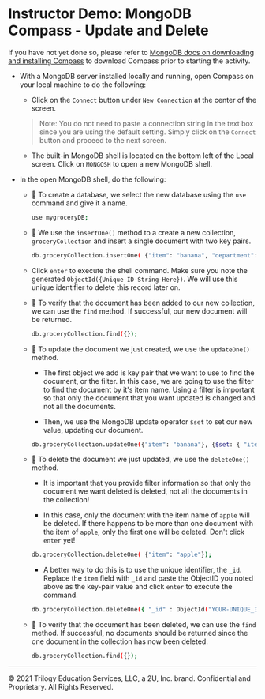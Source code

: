 # Instructor Demo: MongoDB Compass - Update and Delete

If you have not yet done so, please refer to [MongoDB docs on downloading and installing Compass](https://docs.mongodb.com/compass/current/install/) to download Compass prior to starting the activity.

* With a MongoDB server installed locally and running, open Compass on your local machine to do the following:

  * Click on the `Connect` button under `New Connection` at the center of the screen.
  
  > Note: You do not need to paste a connection string in the text box since you are using the default setting. Simply click on the `Connect` button and proceed to the next screen.

  * The built-in MongoDB shell is located on the bottom left of the Local screen. Click on `MONGOSH` to open a new MongoDB shell.

* In the open MongoDB shell, do the following: 

  * 🔑 To create a database, we select the new database using the `use` command and give it a name. 

    ```sh
    use mygroceryDB;
    ```

  * 🔑 We use the `insertOne()` method to a create a new collection, `groceryCollection` and insert a single document with two key pairs.

    ```sh
    db.groceryCollection.insertOne( {"item": "banana", "department": "produce"} );
    ```

  * Click `enter` to execute the shell command. Make sure you note the generated `ObjectId({Unique-ID-String-Here})`. We will use this unique identifier to delete this record later on.

  * 🔑 To verify that the document has been added to our new collection, we can use the `find` method. If successful, our new document will be returned. 

    ```sh
    db.groceryCollection.find({});
    ```

  * 🔑 To update the document we just created, we use the `updateOne()` method.

    * The first object we add is key pair that we want to use to find the document, or the filter. In this case, we are going to use the filter to find the document by it's item name. Using a filter is important so that only the document that you want updated is changed and not all the documents. 

    * Then, we use the MongoDB update operator `$set` to set our new value, updating our document.

    ```sh
    db.groceryCollection.updateOne({"item": "banana"}, {$set: { "item" : "apple"}});
    ```

  * 🔑 To delete the document we just updated, we use the `deleteOne()` method.

    * It is important that you provide filter information so that only the document we want deleted is deleted, not all the documents in the collection! 

    * In this case, only the document with the item name of `apple` will be deleted. If there happens to be more than one document with the item of `apple`, only the first one will be deleted. Don't click `enter` yet! 

    ```sh
    db.groceryCollection.deleteOne( {"item": "apple"});
    ```

    * A better way to do this is to use the unique identifier, the `_id`. Replace the `item` field with `_id` and paste the ObjectID you noted above as the key-pair value and click `enter` to execute the command. 

    ```sh
    db.groceryCollection.deleteOne({ "_id" : ObjectId("YOUR-UNIQUE_ID")} );
    ```

  * 🔑 To verify that the document has been deleted, we can use the `find` method. If successful, no documents should be returned since the one document in the collection has now been deleted. 

    ```sh
    db.groceryCollection.find({});
    ```

---
© 2021 Trilogy Education Services, LLC, a 2U, Inc. brand. Confidential and Proprietary. All Rights Reserved.
